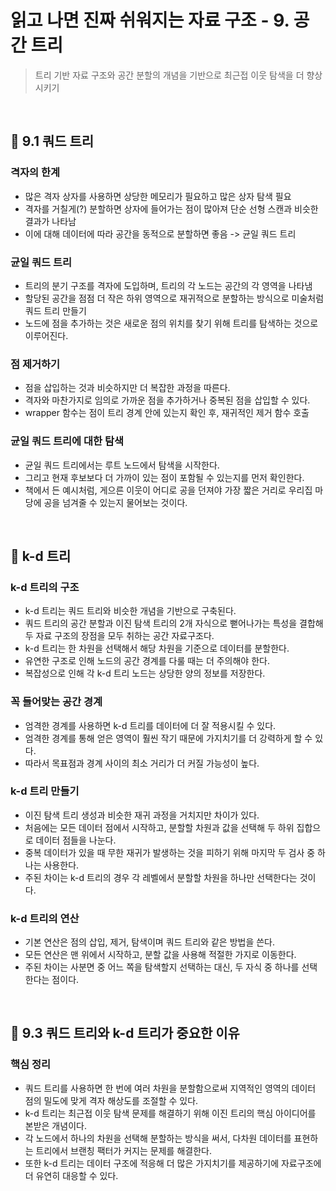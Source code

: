 # 읽고 나면 진짜 쉬워지는 자료 구조 - 9. 공간 트리

> 트리 기반 자료 구조와 공간 분할의 개념을 기반으로 최근접 이웃 탐색을 더 향상시키기

<br/>

## 🔖 9.1 쿼드 트리

### 격자의 한계

- 많은 격자 상자를 사용하면 상당한 메모리가 필요하고 많은 상자 탐색 필요
- 격자를 거칠게(?) 분할하면 상자에 들어가는 점이 많아져 단순 선형 스캔과 비슷한 결과가 나타남
- 이에 대해 데이터에 따라 공간을 동적으로 분할하면 좋음 -> 균일 쿼드 트리

### 균일 쿼드 트리

- 트리의 분기 구조를 격자에 도입하며, 트리의 각 노드는 공간의 각 영역을 나타냄
- 할당된 공간을 점점 더 작은 하위 영역으로 재귀적으로 분할하는 방식으로 미술처럼 쿼드 트리 만들기
- 노드에 점을 추가하는 것은 새로운 점의 위치를 찾기 위해 트리를 탐색하는 것으로 이루어진다.

### 점 제거하기

- 점을 삽입하는 것과 비슷하지만 더 복잡한 과정을 따른다.
- 격자와 마찬가지로 임의로 가까운 점을 추가하거나 중복된 점을 삽입할 수 있다.
- wrapper 함수는 점이 트리 경계 안에 있는지 확인 후, 재귀적인 제거 함수 호출

### 균일 쿼드 트리에 대한 탐색

- 균일 쿼드 트리에서는 루트 노드에서 탐색을 시작한다.
- 그리고 현재 후보보다 더 가까이 있는 점이 포함될 수 있는지를 먼저 확인한다.
- 책에서 든 예시처럼, 게으른 이웃이 어디로 공을 던져야 가장 짧은 거리로 우리집 마당에 공을 넘겨줄 수 있는지 물어보는 것이다.

<br/>

## 🔖 k-d 트리

### k-d 트리의 구조

- k-d 트리는 쿼드 트리와 비슷한 개념을 기반으로 구축된다.
- 쿼드 트리의 공간 분할과 이진 탐색 트리의 2개 자식으로 뻗어나가는 특성을 결합해 두 자료 구조의 장점을 모두 취하는 공간 자료구조다.
- k-d 트리는 한 차원을 선택해서 해당 차원을 기준으로 데이터를 분할한다.
- 유연한 구조로 인해 노드의 공간 경계를 다룰 때는 더 주의해야 한다.
- 복잡성으로 인해 각 k-d 트리 노드는 상당한 양의 정보를 저장한다.

### 꼭 들어맞는 공간 경계

- 엄격한 경계를 사용하면 k-d 트리를 데이터에 더 잘 적용시킬 수 있다.
- 엄격한 경계를 통해 얻은 영역이 훨씬 작기 때문에 가지치기를 더 강력하게 할 수 있다.
- 따라서 목표점과 경계 사이의 최소 거리가 더 커질 가능성이 높다.

### k-d 트리 만들기

- 이진 탐색 트리 생성과 비슷한 재귀 과정을 거치지만 차이가 있다.
- 처음에는 모든 데이터 점에서 시작하고, 분할할 차원과 값을 선택해 두 하위 집합으로 데이터 점들을 나눈다.
- 중복 데이터가 있을 때 무한 재귀가 발생하는 것을 피하기 위해 마지막 두 검사 중 하나는 사용한다.
- 주된 차이는 k-d 트리의 경우 각 레벨에서 분할할 차원을 하나만 선택한다는 것이다.

### k-d 트리의 연산

- 기본 연산은 점의 삽입, 제거, 탐색이며 쿼드 트리와 같은 방법을 쓴다.
- 모든 연산은 맨 위에서 시작하고, 분할 값을 사용해 적절한 가지로 이동한다.
- 주된 차이는 사분면 중 어느 쪽을 탐색할지 선택하는 대신, 두 자식 중 하나를 선택한다는 점이다.

<br/>

## 🔖 9.3 쿼드 트리와 k-d 트리가 중요한 이유

### 핵심 정리

- 쿼드 트리를 사용하면 한 번에 여러 차원을 분할함으로써 지역적인 영역의 데이터 점의 밀도에 맞게 격자 해상도를 조절할 수 있다.
- k-d 트리는 최근접 이웃 탐색 문제를 해결하기 위해 이진 트리의 핵심 아이디어를 본받은 개념이다.
- 각 노드에서 하나의 차원을 선택해 분할하는 방식을 써서, 다차원 데이터를 표현하는 트리에서 브랜칭 팩터가 커지는 문제를 해결한다.
- 또한 k-d 트리는 데이터 구조에 적응해 더 많은 가지치기를 제공하기에 자료구조에 더 유연히 대응할 수 있다.

